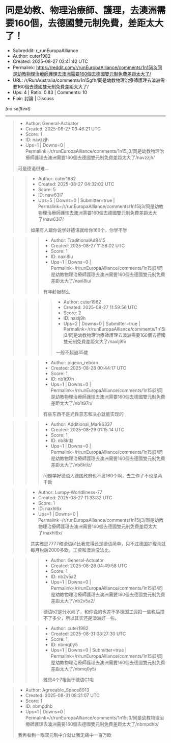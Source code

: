 # 同是幼教、物理治療師、護理，去澳洲需要160個，去德國雙元制免費，差距太大了！

- Subreddit: r_runEuropaAlliance
- Author: cuter1982
- Created: 2025-08-27 02:41:42 UTC
- Permalink: https://reddit.com/r/runEuropaAlliance/comments/1n15ij3/同是幼教物理治療師護理去澳洲需要160個去德國雙元制免費差距太大了/
- URL: /r/RunAustralia/comments/1n15gfh/同是幼教物理治療師護理去澳洲需要160個去德國雙元制免費差距太大了/
- Ups: 4 | Ratio: 0.83 | Comments: 10
- Flair: 討論 | Discuss

_(no selftext)_

---

> - Author: General-Actuator
> - Created: 2025-08-27 03:46:21 UTC
> - Score: 1
> - ID: navzzjh
> - Ups=1 | Downs=0 | Permalink=/r/runEuropaAlliance/comments/1n15ij3/同是幼教物理治療師護理去澳洲需要160個去德國雙元制免費差距太大了/navzzjh/
>
> 可是德语很难...

>> - Author: cuter1982
>> - Created: 2025-08-27 04:32:02 UTC
>> - Score: 5
>> - ID: naw63l7
>> - Ups=5 | Downs=0 | Submitter=true | Permalink=/r/runEuropaAlliance/comments/1n15ij3/同是幼教物理治療師護理去澳洲需要160個去德國雙元制免費差距太大了/naw63l7/
>>
>> 如果有人跟你说学好德语就给你160个，你学不学

>>> - Author: TraditionalAd8415
>>> - Created: 2025-08-27 11:58:02 UTC
>>> - Score: 1
>>> - ID: naxl8iu
>>> - Ups=1 | Downs=0 | Permalink=/r/runEuropaAlliance/comments/1n15ij3/同是幼教物理治療師護理去澳洲需要160個去德國雙元制免費差距太大了/naxl8iu/
>>>
>>> 有年龄限制么

>>>> - Author: cuter1982
>>>> - Created: 2025-08-27 11:59:56 UTC
>>>> - Score: 2
>>>> - ID: naxlj9h
>>>> - Ups=2 | Downs=0 | Submitter=true | Permalink=/r/runEuropaAlliance/comments/1n15ij3/同是幼教物理治療師護理去澳洲需要160個去德國雙元制免費差距太大了/naxlj9h/
>>>>
>>>> 一般不超過35歲

>>> - Author: pigeon_reborn
>>> - Created: 2025-08-28 00:44:17 UTC
>>> - Score: 1
>>> - ID: nb1t97n
>>> - Ups=1 | Downs=0 | Permalink=/r/runEuropaAlliance/comments/1n15ij3/同是幼教物理治療師護理去澳洲需要160個去德國雙元制免費差距太大了/nb1t97n/
>>>
>>> 有些东西不是光靠意志和决心就能实现的

>>> - Author: Additional_Mark6337
>>> - Created: 2025-08-29 01:15:14 UTC
>>> - Score: 1
>>> - ID: nb8ktlz
>>> - Ups=1 | Downs=0 | Permalink=/r/runEuropaAlliance/comments/1n15ij3/同是幼教物理治療師護理去澳洲需要160個去德國雙元制免費差距太大了/nb8ktlz/
>>>
>>> 问题学好德语人德国政府也不发160个啊，去工作了不也是两千欧

>> - Author: Lumpy-Worldliness-77
>> - Created: 2025-08-27 11:33:32 UTC
>> - Score: 1
>> - ID: naxhl6x
>> - Ups=1 | Downs=0 | Permalink=/r/runEuropaAlliance/comments/1n15ij3/同是幼教物理治療師護理去澳洲需要160個去德國雙元制免費差距太大了/naxhl6x/
>>
>> 其实雅思7777和德语b1比我觉得还是德语简单，只不过德国护理真就每月税后2000多欧。工资和澳洲没法比。

>>> - Author: General-Actuator
>>> - Created: 2025-08-28 04:49:58 UTC
>>> - Score: 1
>>> - ID: nb2v5a2
>>> - Ups=1 | Downs=0 | Permalink=/r/runEuropaAlliance/comments/1n15ij3/同是幼教物理治療師護理去澳洲需要160個去德國雙元制免費差距太大了/nb2v5a2/
>>>
>>> 德语b2是分水岭了，和你说的也差不多德国工资扣一些税后攒不了多少，所以其实还是澳洲好一些。

>>> - Author: cuter1982
>>> - Created: 2025-08-31 08:27:30 UTC
>>> - Score: 1
>>> - ID: nbmq0y5
>>> - Ups=1 | Downs=0 | Submitter=true | Permalink=/r/runEuropaAlliance/comments/1n15ij3/同是幼教物理治療師護理去澳洲需要160個去德國雙元制免費差距太大了/nbmq0y5/
>>>
>>> 雅思4个7相当于德语C1啦

> - Author: Agreeable_Space8913
> - Created: 2025-08-31 08:21:07 UTC
> - Score: 1
> - ID: nbmpdhb
> - Ups=1 | Downs=0 | Permalink=/r/runEuropaAlliance/comments/1n15ij3/同是幼教物理治療師護理去澳洲需要160個去德國雙元制免費差距太大了/nbmpdhb/
>
> 我再看到一眼双元制中介就让我无痛中一百万欧
